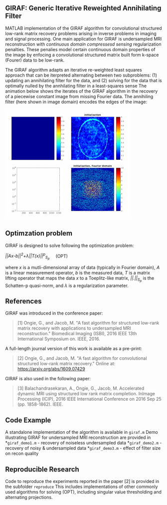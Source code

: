 ## GIRAF: Generic Iterative Reweighted Annihilating Filter

MATLAB implementation of the GIRAF algorithm for convolutional structured low-rank matrix recovery problems arising
in inverse problems in imaging and signal processing. 
One main application for GIRAF is undersampled MRI reconstruction with _continuous domain compressesd sensing_ regularization penalties.
These penalies model certain continuous domain properties of the image by enfocing a convolutional structured matrix built form k-space (Fourer) data to be low-rank.

The GIRAF algorithm adapts an iterative re-weighted least squares approach
that can be iterpreted alternating between two subproblems:
     (1) updating an annihilating filter for the data, and 
     (2) solving for the data that is optimally nulled 
         by the annhilating filter in a least-squares sense
The animation below shows the iterates of the GIRAF algorithm in the recovery of a
piecewise constant image from missing Fourier data. 
The annihiling filter (here shown in image domain) encodes
the edges of the image:

![alt text](docs/giraf-animate.gif "GIRAF animation")

## Optimzation problem
GIRAF is designed to solve following the optimization problem:

_||Ax-b||<sup>2</sup>+&lambda;||T(x)||<sup>p</sup><sub>S<sub>p</sub></sub>_ &nbsp;&nbsp;&nbsp;&nbsp;(OPT)

where _x_ is a mutli-dimensional array of data (typically in Fourier domain), 
_A_ is a linear measurement operator, _b_ is the measured data, 
_T_ is a matrix lifting operator that maps the data _x_ to a Toeplitz-like
matrix, _||.||<sub>S<sub>p</sub></sub>_ is the Schatten-p quasi-norm, and _&lambda;_
is a regularization parameter.

## References
GIRAF was introduced in the conference paper:
> [1] Ongie, G., and Jacob, M. "A fast algorithm for structured low-rank matrix recovery with applications to undersampled MRI reconstruction." Biomedical Imaging (ISBI), 2016 IEEE 13th International Symposium on. IEEE, 2016.

A full-length journal version of this work is available as a pre-print:
> [2] Ongie, G., and Jacob, M. "A fast algorithm for convolutional structured low-rank matrix recovery." Online at: https://arxiv.org/abs/1609.07429 

GIRAF is also used in the following paper:
> [3] Balachandrasekaran, A., Ongie, G., Jacob, M. Accelerated dynamic MRI using structured low rank matrix completion. InImage Processing (ICIP), 2016 IEEE International Conference on 2016 Sep 25 (pp. 1858-1862). IEEE.

## Code Example
A standalone implementation of the algorithm is available in `giraf.m`
Demo illustrating GIRAF for undersampled MRI reconstruction are provided in
  *`giraf_demo1.m` - recovery of noiseless undersampled data
  *`giraf_demo2.m` - recovery of noisy & undersampled data
  *`giraf_demo3.m` - effect of filter size on recon quality

## Reproducible Research
Code to reproduce the experiments reported in the paper [2] is provided in the subfolder `reproduce`
This includes implementations of other commonly used algorithms for solving (OPT), including
singular value thresholding and alternating projections.